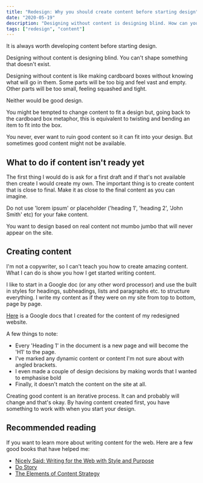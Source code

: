 ```yaml
---
title: "Redesign: Why you should create content before starting design"
date: "2020-05-19"
description: "Designing without content is designing blind. How can you shape something that doesn't exist?"
tags: ["redesign", "content"]
---
```


It is always worth developing content before starting design.

Designing without content is designing blind. You can't shape something that doesn't exist.

Designing without content is like making cardboard boxes without knowing what will go in them. Some parts will be too big and feel vast and empty. Other parts will be too small, feeling squashed and tight.

Neither would be good design.

You might be tempted to change content to fit a design but, going back to the cardboard box metaphor, this is equivalent to twisting and bending an item to fit into the box.

You never, ever want to ruin good content so it can fit into your design. But sometimes good content might not be available.

## What to do if content isn't ready yet

The first thing I would do is ask for a first draft and if that's not available then create I would create my own. The important thing is to create content that is close to final. Make it as close to the final content as you can imagine.

Do not use 'lorem ipsum' or placeholder ('heading 1', 'heading 2', 'John Smith' etc) for your fake content.

You want to design based on real content not mumbo jumbo that will never appear on the site.

## Creating content

I'm not a copywriter, so I can't teach you how to create amazing content. What I can do is show you how I get started writing content.

I like to start in a Google doc (or any other word processor) and use the built in styles for headings, subheadings, lists and paragraphs etc. to structure everything. I write my content as if they were on my site from top to bottom, page by page.

[Here](https://docs.google.com/document/d/1P6oxUazwQPiIdautTNhuqC3SBwldyz28NPQ4HeQd8sE/edit?usp=sharing) is a Google docs that I created for the content of my redesigned website.

A few things to note:

- Every 'Heading 1' in the document is a new page and will become the 'H1' to the page.
- I've marked any dynamic content or content I'm not sure about with angled brackets.
- I even made a couple of design decisions by making words that I wanted to emphasise bold
- Finally, it doesn't match the content on the site at all.

Creating good content is an iterative process. It can and probably will change and that's okay. By having content created first, you have something to work with when you start your design.

## Recommended reading

If you want to learn more about writing content for the web. Here are a few good books that have helped me:

- [Nicely Said: Writing for the Web with Style and Purpose](https://www.nicelysaid.co/)
- [Do Story](https://thedobook.co/products/do-story-how-to-tell-your-story-so-the-world-listens)
- [The Elements of Content Strategy](https://abookapart.com/products/the-elements-of-content-strategy)
